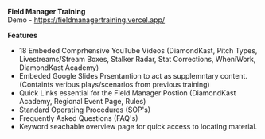 **Field Manager Training**
<br/>
Demo - https://fieldmanagertraining.vercel.app/

**Features**
- 18 Embeded Comprhensive YouTube Videos (DiamondKast, Pitch Types, Livestreams/Stream Boxes, Stalker Radar, Stat Corrections, WheniWork, DiamondKast Academy)
- Embeded Google Slides Prsentantion to act as supplemntary content. (Containts verious plays/scenarios from previous training)
- Quick Links essential for the Field Manager Postion (DiamondKast Academy, Regional Event Page, Rules)
- Standard Operating Procedures (SOP's)
- Frequently Asked Questions  (FAQ's)
- Keyword seachable overview page for quick access to locating material.
